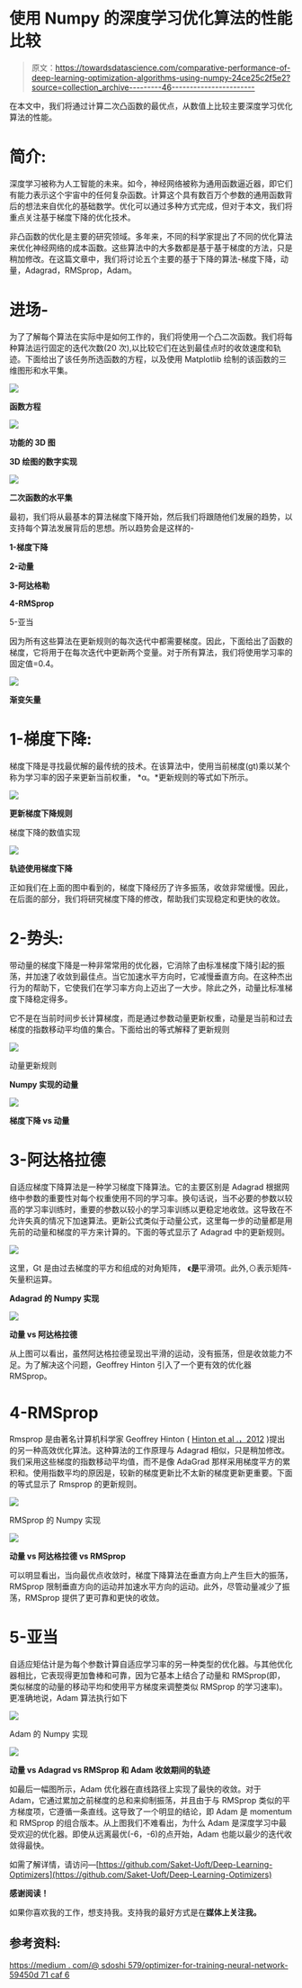 # 使用 Numpy 的深度学习优化算法的性能比较

> 原文：<https://towardsdatascience.com/comparative-performance-of-deep-learning-optimization-algorithms-using-numpy-24ce25c2f5e2?source=collection_archive---------46----------------------->

在本文中，我们将通过计算二次凸函数的最优点，从数值上比较主要深度学习优化算法的性能。

# **简介:**

深度学习被称为人工智能的未来。如今，神经网络被称为通用函数逼近器，即它们有能力表示这个宇宙中的任何复杂函数。计算这个具有数百万个参数的通用函数背后的想法来自优化的基础数学。优化可以通过多种方式完成，但对于本文，我们将重点关注基于梯度下降的优化技术。

非凸函数的优化是主要的研究领域。多年来，不同的科学家提出了不同的优化算法来优化神经网络的成本函数。这些算法中的大多数都是基于基于梯度的方法，只是稍加修改。在这篇文章中，我们将讨论五个主要的基于下降的算法-梯度下降，动量，Adagrad，RMSprop，Adam。

# **进场-**

为了了解每个算法在实际中是如何工作的，我们将使用一个凸二次函数。我们将每种算法运行固定的迭代次数(20 次),以比较它们在达到最佳点时的收敛速度和轨迹。下面给出了该任务所选函数的方程，以及使用 Matplotlib 绘制的该函数的三维图形和水平集。

![](img/c2554d5a1233ed542391364b7d056a10.png)

**函数方程**

![](img/f636485d0523efc89f9329d7d9e4d6de.png)

**功能的 3D 图**

**3D 绘图的数字实现**

![](img/7f5f6d44141740c63be0c7d4cafb8034.png)

**二次函数的水平集**

最初，我们将从最基本的算法梯度下降开始，然后我们将跟随他们发展的趋势，以支持每个算法发展背后的思想。所以趋势会是这样的-

**1-梯度下降**

**2-动量**

**3-阿达格勒**

**4-RMSprop**

5-亚当

因为所有这些算法在更新规则的每次迭代中都需要梯度。因此，下面给出了函数的梯度，它将用于在每次迭代中更新两个变量。对于所有算法，我们将使用学习率的固定值=0.4。

![](img/e8b6f1354d9a863564ca264277356b0a.png)

**渐变矢量**

# **1-梯度下降:**

梯度下降是寻找最优解的最传统的技术。在该算法中，使用当前梯度(gt)乘以某个称为学习率的因子来更新当前权重， *α。*更新规则的等式如下所示。

![](img/81f280d05b04ed54eaef0f2c54f1ca58.png)

**更新梯度下降规则**

梯度下降的数值实现

![](img/93b7cc501a06be015da7e9c9d0c7d70c.png)

**轨迹使用梯度下降**

正如我们在上面的图中看到的，梯度下降经历了许多振荡，收敛非常缓慢。因此，在后面的部分，我们将研究梯度下降的修改，帮助我们实现稳定和更快的收敛。

# **2-势头:**

带动量的梯度下降是一种非常常用的优化器，它消除了由标准梯度下降引起的振荡，并加速了收敛到最佳点。当它加速水平方向时，它减慢垂直方向。在这种杰出行为的帮助下，它使我们在学习率方向上迈出了一大步。除此之外，动量比标准梯度下降稳定得多。

它不是在当前时间步长计算梯度，而是通过参数动量更新权重，动量是当前和过去梯度的指数移动平均值的集合。下面给出的等式解释了更新规则

![](img/90822795857feea7efa65edcd9f2e774.png)

动量更新规则

**Numpy 实现的动量**

![](img/54485b15b5872796a2b989bf36e721c1.png)

**梯度下降 vs 动量**

# **3-阿达格拉德**

自适应梯度下降算法是一种学习梯度下降算法。它的主要区别是 Adagrad 根据网络中参数的重要性对每个权重使用不同的学习率。换句话说，当不必要的参数以较高的学习率训练时，重要的参数以较小的学习率训练以更稳定地收敛。这导致在不允许失真的情况下加速算法。更新公式类似于动量公式，这里每一步的动量都是用先前的动量和梯度的平方来计算的。下面的等式显示了 Adagrad 中的更新规则。

![](img/5bd0e3be1b82b34aa5479080da36ee54.png)

这里，Gt 是由过去梯度的平方和组成的对角矩阵， **ϵ是**平滑项。此外,⊙表示矩阵-矢量积运算。

**Adagrad 的 Numpy 实现**

![](img/bbb7bc80fd66b26ad11dedcc077670f2.png)

**动量 vs 阿达格拉德**

从上图可以看出，虽然阿达格拉德呈现出平滑的运动，没有振荡，但是收敛能力不足。为了解决这个问题，Geoffrey Hinton 引入了一个更有效的优化器 RMSprop。

# **4-RMSprop**

Rmsprop 是由著名计算机科学家 Geoffrey Hinton ( [Hinton et al .，2012](http://www.cs.toronto.edu/~tijmen/csc321/slides/lecture_slides_lec6.pdf) )提出的另一种高效优化算法。这种算法的工作原理与 Adagrad 相似，只是稍加修改。我们采用这些梯度的指数移动平均值，而不是像 AdaGrad 那样采用梯度平方的累积和。使用指数平均的原因是，较新的梯度更新比不太新的梯度更新更重要。下面的等式显示了 Rmsprop 的更新规则。

![](img/7466910633cdb0b94820ba5229c093b0.png)

RMSprop 的 Numpy 实现

![](img/f7874ea4951e841bf187bbb6802a1229.png)

**动量 vs 阿达格拉德 vs RMSprop**

可以明显看出，当向最优点收敛时，梯度下降算法在垂直方向上产生巨大的振荡，RMSprop 限制垂直方向的运动并加速水平方向的运动。此外，尽管动量减少了振荡，RMSprop 提供了更可靠和更快的收敛。

# **5-亚当**

自适应矩估计是为每个参数计算自适应学习率的另一种类型的优化器。与其他优化器相比，它表现得更加鲁棒和可靠，因为它基本上结合了动量和 RMSprop(即，类似梯度的动量的移动平均和使用平方梯度来调整类似 RMSprop 的学习速率)。更准确地说，Adam 算法执行如下

![](img/00a5c8e913dda2306ce244f708ca8c54.png)

Adam 的 Numpy 实现

![](img/2b983990fc3f4b7ed23db178e2bd909f.png)

**动量 vs Adagrad vs RMSprop 和 Adam 收敛期间的轨迹**

如最后一幅图所示，Adam 优化器在直线路径上实现了最快的收敛。对于 Adam，它通过累加之前梯度的总和来抑制振荡，并且由于与 RMSprop 类似的平方梯度项，它遵循一条直线。这导致了一个明显的结论，即 Adam 是 momentum 和 RMSprop 的组合版本。从上图我们不难看出，为什么 Adam 是深度学习中最受欢迎的优化器。即使从远离最优(-6，-6)的点开始，Adam 也能以最少的迭代收敛得最快。

如需了解详情，请访问—[https://github.com/Saket-Uoft/Deep-Learning-Optimizers](https://github.com/Saket-Uoft/Deep-Learning-Optimizers)

**感谢阅读！**

如果你喜欢我的工作，想支持我。支持我的最好方式是在**媒体上关注我。**

## 参考资料:

[https://medium . com/@ sdoshi 579/optimizer-for-training-neural-network-59450d 71 caf 6](https://medium.com/@sdoshi579/optimizers-for-training-neural-network-59450d71caf6)